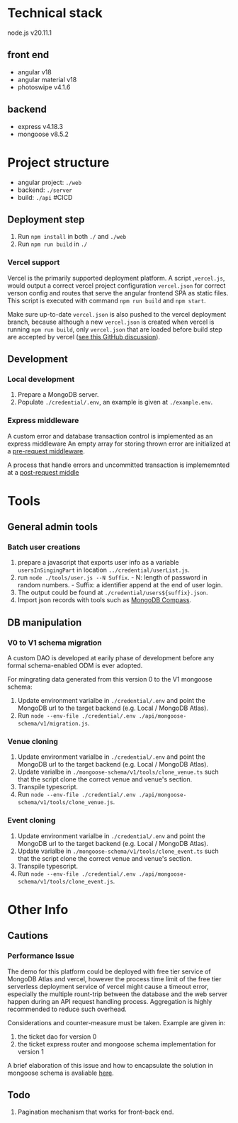 # Technical stack
node.js v20.11.1
## front end
  - angular v18
  - angular material v18
  - photoswipe v4.1.6
## backend
  - express v4.18.3
  - mongoose v8.5.2

# Project structure
- angular project: `./web`
- backend: `./server`
- build: `./api`
#CICD
## Deployment step
1. Run `npm install` in both `./` and `./web`
2. Run `npm run build` in `./`
### Vercel support
Vercel is the primarily supported deployment platform. A script ,`vercel.js`, would output a correct vercel project configuration `vercel.json` for correct verson config and routes that serve the angular frontend SPA as static files. This script is executed with command `npm run build` and `npm start`.

Make sure up-to-date `vercel.json` is also pushed to the vercel deployment branch, because although a new `vercel.json` is created when vercel is running `npm run build`, only `vercel.json` that are loaded before build step are accepted by vercel ([see this GitHub discussion](https://github.com/vercel/vercel/discussions/8137)).

## Development
### Local development
1. Prepare a MongoDB server.
2. Populate `./credential/.env`, an example is given at `./example.env`.

### Express middleware
A custom error and database transaction control is implemented as an express middleware
An empty array for storing thrown error are initialized at a [pre-request middleware](https://github.com/jerryIsHere/mongodb-ticketing/blob/uat/main/index.ts#L49).

A process that handle errors and uncommitted transaction is implememnted at a [post-request middle](https://github.com/jerryIsHere/mongodb-ticketing/blob/38572ba3bad62c0b78dad0468809600a715c10dc/index.ts#L77)
   
# Tools
## General admin tools
### Batch user creations
  1. prepare a javascript that exports user info as a variable `usersInSingingPart` in location `../credential/userList.js`.
  2. run `node ./tools/user.js --N Suffix`.
    - N: length of password in random numbers.
    - Suffix: a identifier append at the end of user login.
  3. The output could be found at `./credential/users${suffix}.json`.
  4. Import json records with tools such as [MongoDB Compass](https://www.mongodb.com/products/tools/compass).
## DB manipulation
### V0 to V1 schema migration
A custom DAO is developed at earily phase of development before any formal schema-enabled ODM is ever adopted.

For mingrating data generated from this version 0 to the V1 mongoose schema:
1. Update environment varialbe in `./credential/.env` and point the MongoDB url to the target backend (e.g. Local / MongoDB Atlas).
2. Run `node --env-file ./credential/.env ./api/mongoose-schema/v1/migration.js`.
### Venue cloning 
1. Update environment varialbe in `./credential/.env` and point the MongoDB url to the target backend (e.g. Local / MongoDB Atlas).
2. Update varialbe in `./mongoose-schema/v1/tools/clone_venue.ts` such that the script clone the correct venue and venue's section.
3. Transpile typescript.
4. Run `node --env-file ./credential/.env ./api/mongoose-schema/v1/tools/clone_venue.js`.
### Event cloning 
1. Update environment varialbe in `./credential/.env` and point the MongoDB url to the target backend (e.g. Local / MongoDB Atlas).
2. Update varialbe in `./mongoose-schema/v1/tools/clone_event.ts` such that the script clone the correct venue and venue's section.
3. Transpile typescript.
4. Run `node --env-file ./credential/.env ./api/mongoose-schema/v1/tools/clone_event.js`.


# Other Info
## Cautions
### Performance Issue
The demo for this platform could be deployed with free tier service of MongoDB Atlas and vercel, however the process time limit of the free tier serverless deployment service of vercel might cause a timeout error, especially the multiple rount-trip between the database and the web server happen during an API request handling process. Aggregation is highly recommended to reduce such overhead.

Considerations and counter-measure must be taken. Example are given in:
1. the ticket dao for version 0
2. the ticket express router and mongoose schema implementation for version 1

A brief elaboration of this issue and how to encapsulate the solution in mongoose schema is avaliable [here](https://github.com/jerryIsHere/mongodb-ticketing/tree/uat/main/mongoose-schema/v1#readme).
## Todo
1. Pagination mechanism that works for front-back end.
  
